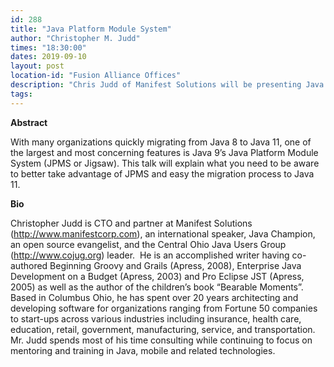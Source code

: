 ```yaml
---
id: 288
title: "Java Platform Module System"
author: "Christopher M. Judd"
times: "18:30:00"
dates: 2019-09-10
layout: post
location-id: "Fusion Alliance Offices"  
description: "Chris Judd of Manifest Solutions will be presenting Java Platform Module System (JPMS/Jigsaw) NOTE SPECIAL LOCATION!!!"
tags: 
---
```

**Abstract**

With many organizations quickly migrating from Java 8 to Java 11, one of the largest and most concerning features is Java 9’s Java Platform Module System (JPMS or Jigsaw). This talk will explain what you need to be aware to better take advantage of JPMS and easy the migration process to Java 11.

**Bio**

Christopher Judd is CTO and partner at Manifest Solutions (http://www.manifestcorp.com), an international speaker, Java Champion, an open source evangelist, and the Central Ohio Java Users Group (http://www.cojug.org) leader.  He is an accomplished writer having co-authored Beginning Groovy and Grails (Apress, 2008), Enterprise Java Development on a Budget (Apress, 2003) and Pro Eclipse JST (Apress, 2005) as well as the author of the children’s book “Bearable Moments”.  Based in Columbus Ohio, he has spent over 20 years architecting and developing software for organizations ranging from Fortune 50 companies to start-ups across various industries including insurance, health care, education, retail, government, manufacturing, service, and transportation.  Mr. Judd spends most of his time consulting while continuing to focus on mentoring and training in Java, mobile and related technologies.